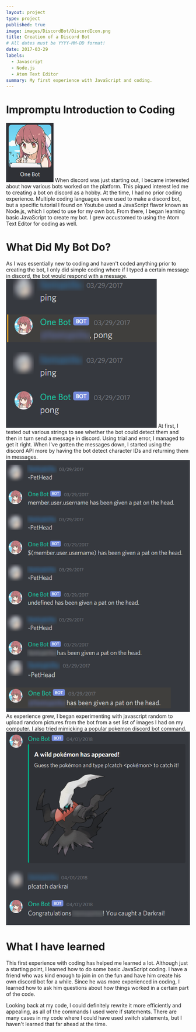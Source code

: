 ```yaml
---
layout: project
type: project
published: true
image: images/DiscordBot/DiscordIcon.png
title: Creation of a Discord Bot
# All dates must be YYYY-MM-DD format!
date: 2017-03-29
labels:
  - Javascript
  - Node.js
  - Atom Text Editor
summary: My first experience with JavaScript and coding.
---
```


# Impromptu Introduction to Coding

<img class="ui medium right floated rounded image" src="../images/DiscordBot/one bot.png">
When discord was just starting out, I became interested about how various bots worked on the platform. This piqued interest led me to creating a bot on discord as a hobby. At the time, I had no prior coding experience. Multiple coding languages were used to make a discord bot, but a specific tutorial I found on Youtube used a JavaScript flavor known as Node.js, which I opted to use for my own bot. From there, I began learning basic JavaScript to create my bot. I grew accustomed to using the Atom Text Editor for coding as well.

# What Did My Bot Do?

As I was essentially new to coding and haven't coded anything prior to creating the bot, I only did simple coding where if I typed a certain message in discord, the bot would respond with a message.
<img class="ui medium right floated rounded image" src="../images/DiscordBot/ping.png">
At first, I tested out various strings to see whether the bot could detect them and then in turn send a message in discord. Using trial and error, I managed to get it right. When I've gotten the messages down, I started using the discord API more by having the bot detect character IDs and returning them in messages.
<img class="ui medium right floated rounded image" src="../images/DiscordBot/PetHeadSuccess.png">
As experience grew, I began experimenting with javascript random to upload random pictures from the bot from a set list of images I had on my computer. I also tried mimicking a popular pokemon discord bot command.
<img class="ui medium right floated rounded image" src="../images/DiscordBot/pokemon.png">

# What I have learned

This first experience with coding has helped me learned a lot. Although just a starting point, I learned how to do some basic JavaScript coding. I have a friend who was kind enough to join in on the fun and have him create his own discord bot for a while. Since he was more experienced in coding, I learned how to ask him questions about how things worked in a certain part of the code.

Looking back at my code, I could definitely rewrite it more efficiently and appealing, as all of the commands I used were if statements. There are many cases in my code where I could have used switch statements, but I haven't learned that far ahead at the time.
